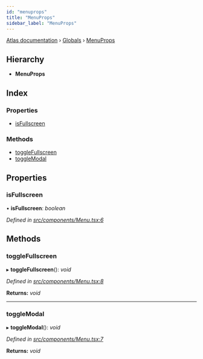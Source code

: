```yaml
---
id: "menuprops"
title: "MenuProps"
sidebar_label: "MenuProps"
---
```


[Atlas documentation](../index.md) › [Globals](../globals.md) › [MenuProps](menuprops.md)

## Hierarchy

* **MenuProps**

## Index

### Properties

* [isFullscreen](menuprops.md#isfullscreen)

### Methods

* [toggleFullscreen](menuprops.md#togglefullscreen)
* [toggleModal](menuprops.md#togglemodal)

## Properties

###  isFullscreen

• **isFullscreen**: *boolean*

*Defined in [src/components/Menu.tsx:6](https://github.com/chronark/atlas/blob/0dc33cd/src/components/Menu.tsx#L6)*

## Methods

###  toggleFullscreen

▸ **toggleFullscreen**(): *void*

*Defined in [src/components/Menu.tsx:8](https://github.com/chronark/atlas/blob/0dc33cd/src/components/Menu.tsx#L8)*

**Returns:** *void*

___

###  toggleModal

▸ **toggleModal**(): *void*

*Defined in [src/components/Menu.tsx:7](https://github.com/chronark/atlas/blob/0dc33cd/src/components/Menu.tsx#L7)*

**Returns:** *void*
